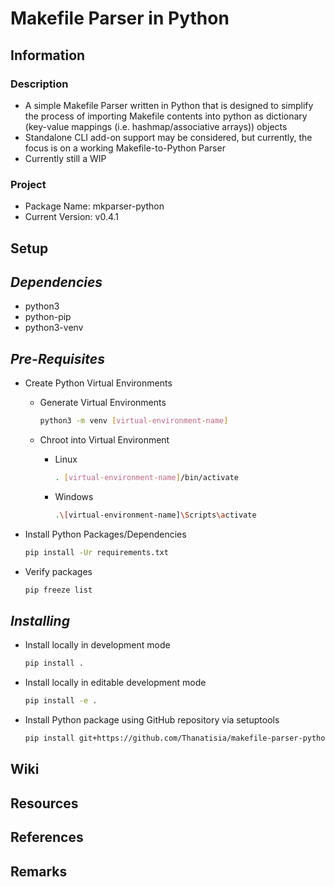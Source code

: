 Makefile Parser in Python
=========================

## Information

### Description
+ A simple Makefile Parser written in Python that is designed to simplify the process of importing Makefile contents into python as dictionary (key-value mappings (i.e. hashmap/associative arrays)) objects
+ Standalone CLI add-on support may be considered, but currently, the focus is on a working Makefile-to-Python Parser
+ Currently still a WIP

### Project
+ Package Name: mkparser-python
+ Current Version: v0.4.1

## Setup

*Dependencies*
--------------
+ python3
+ python-pip
+ python3-venv

*Pre-Requisites*
----------------
- Create Python Virtual Environments
    - Generate Virtual Environments
        ```bash
        python3 -m venv [virtual-environment-name]
        ```

    - Chroot into Virtual Environment
        - Linux
            ```bash
            . [virtual-environment-name]/bin/activate
            ```
        - Windows
            ```bash
            .\[virtual-environment-name]\Scripts\activate
            ```

- Install Python Packages/Dependencies
    ```bash
    pip install -Ur requirements.txt
    ```

- Verify packages
    ```bash
    pip freeze list
    ```

*Installing*
------------
- Install locally in development mode
    ```bash
    pip install .
    ```

- Install locally in editable development mode
    ```bash
    pip install -e .
    ```

- Install Python package using GitHub repository via setuptools
    ```bash
    pip install git+https://github.com/Thanatisia/makefile-parser-python
    ```

## Wiki

## Resources

## References

## Remarks

